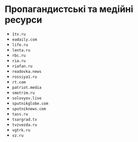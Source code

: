 # Пропагандистські та медійні ресурси

- `1tv.ru`
- `eadaily.com`
- `life.ru`
- `lenta.ru`
- `rbc.ru`
- `ria.ru`
- `riafan.ru`
- `readovka.news`
- `rossiya1.ru`
- `rt.com`
- `patriot.media`
- `smotrim.ru`
- `solovyov.live`
- `sputnikglobe.com`
- `sputniknews.com`
- `tass.ru`
- `tsargrad.tv`
- `tvzvezda.ru`
- `vgtrk.ru`
- `vz.ru`
